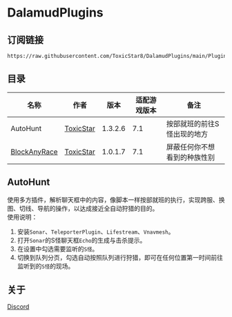 # DalamudPlugins

## 订阅链接
```
https://raw.githubusercontent.com/ToxicStar8/DalamudPlugins/main/Plugins/pluginmaster.json
```

## 目录
| 名称      | 作者      | 版本 | 适配游戏版本 | 备注 |
|----------|----------|----------|----------|----------|
| AutoHunt | [ToxicStar](https://github.com/ToxicStar8)  | 1.3.2.6 | 7.1 | 按部就班的前往S怪出现的地方|
| [BlockAnyRace](https://github.com/ToxicStar8/BlockAnyRace) | [ToxicStar](https://github.com/ToxicStar8)  | 1.0.1.7 | 7.1 | 屏蔽任何你不想看到的种族性别 |

## AutoHunt
使用多方插件，解析聊天框中的内容，像脚本一样按部就班的执行，实现跨服、换图、切线、导航的操作，以达成接近全自动狩猎的目的。</br>
使用说明：
1. 安装`Sonar`、`TeleporterPlugin`、`Lifestream`、`Vnavmesh`。
2. 打开`Sonar`的S怪聊天框`Echo`的生成与击杀提示。
3. 在设置中勾选需要监听的`S怪`。
4. 切换到队列分页，勾选自动按照队列进行狩猎，即可在任何位置第一时间前往监听到的`S怪`的现场。

## 关于
[Discord](https://discord.gg/GWMEY9P9BX)
